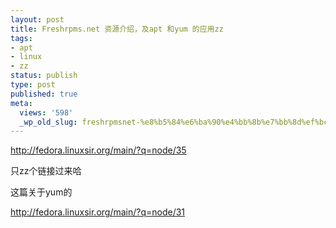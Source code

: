 ```yaml
---
layout: post
title: Freshrpms.net 资源介绍，及apt 和yum 的应用zz
tags:
- apt
- linux
- zz
status: publish
type: post
published: true
meta:
  views: '598'
  _wp_old_slug: freshrpmsnet-%e8%b5%84%e6%ba%90%e4%bb%8b%e7%bb%8d%ef%bc%8c%e5%8f%8aapt-%e5%92%8cyum-%e7%9a%84%e5%ba%94%e7%94%a8zz
---
```

<a href="http://fedora.linuxsir.org/main/?q=node/35" target="_blank">http://fedora.linuxsir.org/main/?q=node/35</a>

只zz个链接过来哈

这篇关于yum的

<a href="http://fedora.linuxsir.org/main/?q=node/31" target="_blank">http://fedora.linuxsir.org/main/?q=node/31</a>